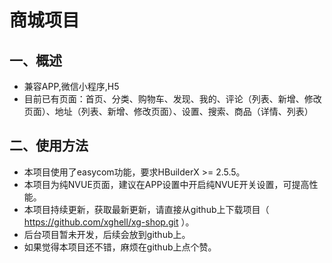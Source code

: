 # 商城项目
## 一、概述
* 兼容APP,微信小程序,H5
* 目前已有页面：首页、分类、购物车、发现、我的、评论（列表、新增、修改页面）、地址（列表、新增、修改页面）、设置、搜索、商品（详情、列表）

## 二、使用方法
* 本项目使用了easycom功能，要求HBuilderX >= 2.5.5。
* 本项目为纯NVUE页面，建议在APP设置中开启纯NVUE开关设置，可提高性能。
* 本项目持续更新，获取最新更新，请直接从github上下载项目（ https://github.com/xghell/xg-shop.git ）。
* 后台项目暂未开发，后续会放到github上。
* 如果觉得本项目还不错，麻烦在github上点个赞。